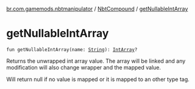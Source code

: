 [br.com.gamemods.nbtmanipulator](../index.md) / [NbtCompound](index.md) / [getNullableIntArray](./get-nullable-int-array.md)

# getNullableIntArray

`fun getNullableIntArray(name: `[`String`](https://kotlinlang.org/api/latest/jvm/stdlib/kotlin/-string/index.html)`): `[`IntArray`](https://kotlinlang.org/api/latest/jvm/stdlib/kotlin/-int-array/index.html)`?`

Returns the unwrapped int array value. The array will be linked and any modification will
also change wrapper and the mapped value.

Will return null if no value is mapped or it is mapped to an other type tag.

